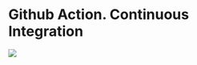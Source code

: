 # Github Action. Continuous Integration

![](https://github.com/Wiret02/gitAction_test/actions/workflows/maven-publish.yml/badge.svg)
